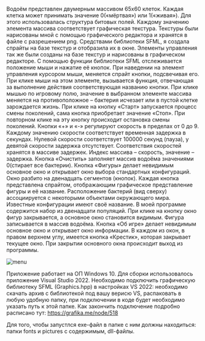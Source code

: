 Водоём представлен двумерным массивом 65x60 клеток. Каждая клетка может принимать значение 0(«мёртвая») или 1(«живая»). Для этого использовалась структура битовых полей. Каждому значению элемента массива соответствует графическая текстура. Текстуры были нарисованы мной с помощью графического редактора и хранятся в файле с разрешением png. Средствами библиотеки SFML, я создала спрайты на базе текстур и отобразила их в окне.
Элементы управления так же были созданы на базе текстур и нарисованы в графическом редакторе. С помощью функции библиотеки SFML отслеживается положение мыши и нажатие её кнопок. При наведении на элемент управления курсором мыши, меняется спрайт кнопки, подсвечивая его. При клике мыши на этом элементе, вызывается функция, отвечающая за выполнение действия соответствующая названию кнопки.
При клике мышью по игровому полю, значение в выбранном элементе массива меняется на противоположное – бактерия исчезает или в пустой клетке зарождается жизнь. 
При клике на кнопку «Старт» запускается процесс смены поколений, сама кнопка приобретает значение «Стоп». При повторном клике на эту кнопку происходит остановка смены поколений.
Кнопки «+» и «-» регулируют скорость в пределах от 0 до 9. Каждому значению скорости соответствует временная задержка в секундах. Нулевой скорости соответствует 100000 секунд (пауза), у девятой скорости задержка отсутствует. Соответствия скоростей хранятся в массиве задержек. Индекс массива – скорость, значение – задержка. 
Кнопка «Очистить» заполняет массив водоёма значениями 0(стирает все бактерии).
Кнопка «Фигуры» делает невидимым основное окно и открывает окно выбора стандартных конфигураций. Окно разбито на двенадцать сегментов (кнопок). Каждая кнопка представлена спрайтом, отображающим графическое представление фигуры и её название. Расположение бактерий (вид сверху) ассоциируется с некоторыми объектами окружающего мира. Известные конфигурации имеют своё название. В моей программе содержится набор из двенадцати популяций. При клике на кнопку окно фигур закрывается, а основное окно становится видимым. Фигура записывается в массив водоёма. 
Кнопка «Об игре» делает невидимым основное окно и открывает окно информации. 
В каждом из окон, в правом верхнем углу, имеется кнопка «Крестик», которая закрывает текущее окно. При закрытии основного окна происходит выход из программы.

![menu](https://user-images.githubusercontent.com/98796572/171357008-7ee9ff2b-fb22-478e-823e-528ec64aed44.png)


Приложение работает на ОП Windows 10. Для сборки использовалось приложение Visual Studio 2022. Необходимо подключить графическую библиотеку SFML (Graphics.hpp) в настройках VS 2022: необходимо скачать архив с библиотекой под вашу верисю VS, распаковать в любую удобную папку, при подключении в коде будет необходимо указать путь к этой папке. Как закончить подключение подробно расписано тут: https://grafika.me/node/518   

Для того, чтобы запустлся exe-файл в папке с ним должны находиться: папки fonts и pictures с содержимым, dll-файлы.
